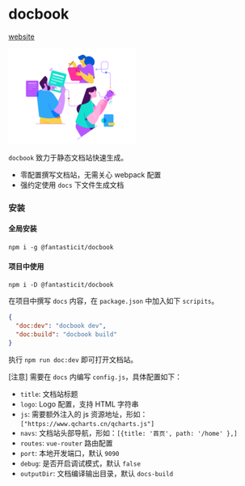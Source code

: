 # docbook

[website](https://docbook.vercel.app/)

<img src="./assets/doc.png" width="50%">

`docbook` 致力于静态文档站快速生成。

- 零配置撰写文档站，无需关心 webpack 配置
- 强约定使用 `docs` 下文件生成文档

### 安装

#### 全局安装

```shell
npm i -g @fantasticit/docbook
```

#### 项目中使用

```shell
npm i -D @fantasticit/docbook
```

在项目中撰写 `docs` 内容，在 `package.json` 中加入如下 `scripits`。

```json
{
  "doc:dev": "docbook dev",
  "doc:build": "docbook build"
}
```

执行 `npm run doc:dev` 即可打开文档站。

[注意] 需要在 `docs` 内编写 `config.js`，具体配置如下：

- `title`: 文档站标题
- `logo`: Logo 配置，支持 HTML 字符串
- `js`: 需要额外注入的 js 资源地址，形如：`["https://www.qcharts.cn/qcharts.js"]`
- `navs`: 文档站头部导航，形如：`[{title: '首页', path: '/home' },]`
- `routes`: `vue-router` 路由配置
- `port`: 本地开发端口，默认 `9090`
- `debug`: 是否开启调试模式，默认 `false`
- `outputDir`: 文档编译输出目录，默认 `docs-build`
